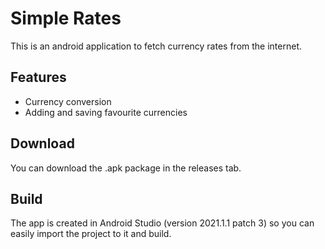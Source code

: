 # Simple Rates

This is an android application to fetch currency rates from the internet.

## Features

- Currency conversion
- Adding and saving favourite currencies

## Download

You can download the .apk package in the releases tab.

## Build

The app is created in Android Studio (version 2021.1.1 patch 3) so you can easily import the project to it and build.
